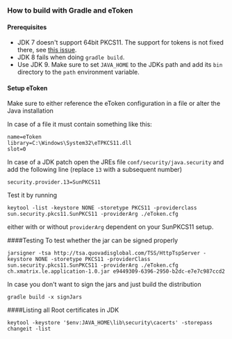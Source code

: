 ### How to build with Gradle and eToken
#### Prerequisites
* JDK 7 doesn't support 64bit PKCS11. The support for tokens is not fixed there, see [this issue](https://bugs.openjdk.java.net/browse/JDK-7105065).
* JDK 8 fails when doing `gradle build`.
* Use JDK 9. Make sure to set `JAVA_HOME` to the JDKs path and add its `bin` directory to the `path` environment variable.

#### Setup eToken
Make sure to either reference the eToken configuration in a file or alter the Java installation

In case of a file it must contain something like this:
```
name=eToken
library=C:\Windows\System32\eTPKCS11.dll
slot=0
```

In case of a JDK patch open the JREs file `conf/security/java.security` and add the following line (replace `13` with a subsequent number)
  ```
  security.provider.13=SunPKCS11
  ```

Test it by running 
```
keytool -list -keystore NONE -storetype PKCS11 -providerclass sun.security.pkcs11.SunPKCS11 -providerArg ./eToken.cfg
```
either with or without `providerArg` dependent on your SunPKCS11 setup.
   
####Testing
To test whether the jar can be signed properly
```
jarsigner -tsa http://tsa.quovadisglobal.com/TSS/HttpTspServer -keystore NONE -storetype PKCS11 -providerClass sun.security.pkcs11.SunPKCS11 -providerArg ./eToken.cfg ch.xmatrix.le.application-1.0.jar e9449309-6396-2950-b2dc-e7e7c987ccd2
```

In case you don't want to sign the jars and just build the distribution
```
gradle build -x signJars
```

####Listing all Root certificates in JDK

```
keytool -keystore '$env:JAVA_HOME\lib\security\cacerts' -storepass changeit -list
```